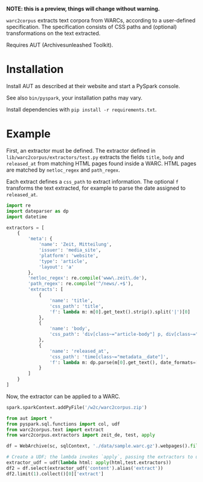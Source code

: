 **NOTE: this is a preview, things will change without warning.**

`warc2corpus` extracts text corpora from WARCs, according to a user-defined specification. The specification consists of CSS paths and (optional) transformations on the text extracted.

Requires AUT (Archivesunleashed Toolkit).

# Installation

Install AUT as described at their website and start a PySpark console.

See also `bin/pyspark`, your installation paths may vary.

Install dependencies with `pip install -r requirements.txt`.

# Example

First, an extractor must be defined. The extractor defined in `lib/warc2corpus/extractors/test.py` extracts the fields `title`, `body` and `released_at` from matching HTML pages found inside a WARC. HTML pages are matched by `netloc_regex` and `path_regex`.

Each extract defines a `css_path` to extract information. The optional `f` transforms the text extracted, for example to parse the date assigned to `released_at`.

```python
import re
import dateparser as dp
import datetime

extractors = [
    {
        'meta': {
            'name': 'Zeit, Mitteilung',
            'issuer': 'media_site',
            'platform': 'website',
            'type': 'article',
            'layout': 'a'
        },
        'netloc_regex': re.compile('www\.zeit\.de'),
        'path_regex': re.compile('^/news/.+$'),
        'extracts': [
            {
                'name': 'title',
                'css_path': 'title',
                'f': lambda m: m[0].get_text().strip().split('|')[0]
            },
            {
                'name': 'body',
                'css_path': 'div[class~="article-body"] p, div[class~="article-body"] li',
            },
            {
                'name': 'released_at',
                'css_path': 'time[class~="metadata__date"]',
                'f': lambda m: dp.parse(m[0].get_text(), date_formats=['%d. %B %Y']).isoformat()
            }
        ]
    }
]
```

Now, the extractor can be applied to a WARC.

```python
spark.sparkContext.addPyFile('/w2c/warc2corpus.zip')

from aut import *
from pyspark.sql.functions import col, udf
from warc2corpus.text import extract
from warc2corpus.extractors import zeit_de, test, apply

df = WebArchive(sc, sqlContext, './data/sample.warc.gz').webpages().filter(col("url").like("%zeit.de/news%"))

# Create a UDF; the lambda invokes `apply`, passing the extractors to use.
extractor_udf = udf(lambda html: apply(html,test.extractors))
df2 = df.select(extractor_udf('content').alias('extract'))
df2.limit(1).collect()[0]['extract']
```
